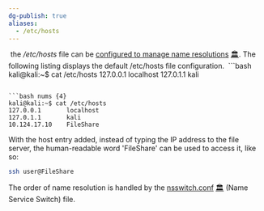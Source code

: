 ```yaml
---
dg-publish: true
aliases:
  - /etc/hosts
---
```

 the _/etc/hosts_ file can be [configured to manage name resolutions](https://portal.offensive-security.com/courses/pen-100/books-and-videos/modal/modules/linux-networking-and-services-i/name-resolution/ip-addresses-and-domain-names#fn5) [🏛️](https://web.archive.org/web/20250314/https://portal.offensive-security.com/courses/pen-100/books-and-videos/modal/modules/linux-networking-and-services-i/name-resolution/ip-addresses-and-domain-names#fn5). The following listing displays the default /etc/hosts file configuration.
 ```bash
kali@kali:~$ cat /etc/hosts
127.0.0.1       localhost
127.0.1.1       kali
```

```bash nums {4}
kali@kali:~$ cat /etc/hosts
127.0.0.1       localhost
127.0.1.1       kali
10.124.17.10    FileShare
```
With the host entry added, instead of typing the IP address to the file server, the human-readable word 'FileShare' can be used to access it, like so:
```bash
ssh user@FileShare
```

The order of name resolution is handled by the [nsswitch.conf](https://portal.offensive-security.com/courses/pen-100/books-and-videos/modal/modules/linux-networking-and-services-i/name-resolution/ip-addresses-and-domain-names#fn6) [🏛️](https://web.archive.org/web/20250314/https://portal.offensive-security.com/courses/pen-100/books-and-videos/modal/modules/linux-networking-and-services-i/name-resolution/ip-addresses-and-domain-names#fn6) (Name Service Switch) file.
